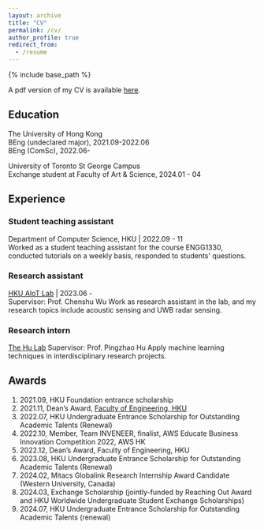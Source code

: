 ```yaml
---
layout: archive
title: "CV"
permalink: /cv/
author_profile: true
redirect_from:
  - /resume
---
```


{% include base_path %}

A pdf version of my CV is available [here](https://drive.google.com/file/d/1_Y0bgXsHvQ4Ln8HzurBgTifcG5Q2EL4_/view?usp=sharing).

## Education

The University of Hong Kong  
BEng (undeclared major), 2021.09-2022.06  
BEng (ComSc), 2022.06-  

University of Toronto St George Campus  
Exchange student at Faculty of Art & Science, 2024.01 - 04

## Experience

### Student teaching assistant

Department of Computer Science, HKU | 2022.09 - 11  
Worked as a student teaching assistant for the course ENGG1330, conducted tutorials on a weekly basis, responded to students' questions.

### Research assistant

[HKU AIoT Lab](https://aiot.hku.hk/) | 2023.06 -  
Supervisor: Prof. Chenshu Wu
Work as research assistant in the lab, and my research topics include acoustic sensing and UWB radar sensing.

### Research intern
[The Hu Lab](https://phulab.org)
Supervisor: Prof. Pingzhao Hu
Apply machine learning techniques in interdisciplinary research projects.

## Awards

1. 2021.09, HKU Foundation entrance scholarship  
2. 2021.11, Dean’s Award, [Faculty of Engineering, HKU](https://engg.hku.hk)  
3. 2022.07, HKU Undergraduate Entrance Scholarship for Outstanding Academic Talents (Renewal)  
4. 2022.10, Member, Team INVENEER, finalist, AWS Educate Business Innovation Competition 2022, AWS HK  
5. 2022.12, Dean’s Award, Faculty of Engineering, HKU  
6. 2023.08, HKU Undergraduate Entrance Scholarship for Outstanding Academic Talents (Renewal)  
7. 2024.02, Mitacs Globalink Research Internship Award Candidate (Western University, Canada)
8. 2024.03, Exchange Scholarship (jointly-funded by Reaching Out Award and HKU Worldwide Undergraduate Student
   Exchange Scholarships)
9. 2024.07, HKU Undergraduate Entrance Scholarship for Outstanding Academic Talents (renewal)
